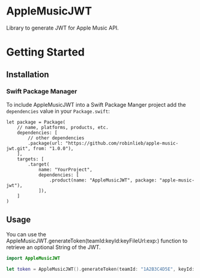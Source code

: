 # AppleMusicJWT
Library to generate JWT for Apple Music API.

# Getting Started

## Installation

### Swift Package Manager

To include AppleMusicJWT into a Swift Package Manger project add the `dependencies` value in your `Package.swift`:

```
let package = Package(
    // name, platforms, products, etc.
    dependencies: [
        // other dependencies
        .package(url: "https://github.com/robinlieb/apple-music-jwt.git", from: "1.0.0"),
    ],
    targets: [
        .target(
            name: "YourProject",
            dependencies: [
                .product(name: "AppleMusicJWT", package: "apple-music-jwt"),
            ]),
    ]
)
```

## Usage

You can use the AppleMusicJWT.generateToken(teamId:keyId:keyFileUrl:exp:) function to retrieve an optional String of the JWT. 

```swift
import AppleMusicJWT

let token = AppleMusicJWT().generateToken(teamId: "1A2B3C4D5E", keyId: "5E4D3C2B1A", keyFileUrl: "path/to/file", exp: 60)
```
